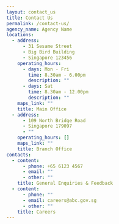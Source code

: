 ```yaml
---
layout: contact_us
title: Contact Us
permalink: /contact-us/
agency_name: Agency Name
locations:
  - address:
      - 31 Sesame Street
      - Big Bird Building
      - Singapore 123456
    operating_hours:
      - days: Mon - Fri
        time: 8.30am - 6.00pm
        description: ""
      - days: Sat
        time: 8.30am - 12.00pm
        description: ""
    maps_link: ""
    title: Main Office
  - address:
      - 109 North Bridge Road
      - Singapore 179097
      - ""
    operating_hours: []
    maps_link: ""
    title: Branch Office
contacts:
  - content:
      - phone: +65 6123 4567
      - email: ""
      - other: ""
    title: General Enquiries & Feedback
  - content:
      - phone: ""
      - email: careers@abc.gov.sg
      - other: ""
    title: Careers
---
```

